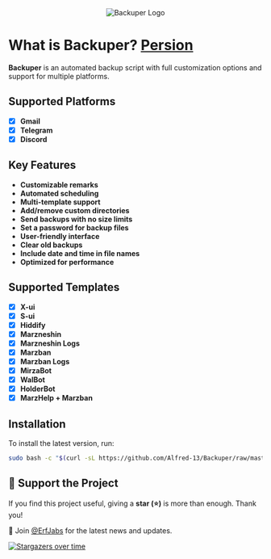 <div align="center">
  <img src="https://github.com/user-attachments/assets/16cc16e2-f1e5-4ae8-9b5f-bbea33fa39bd" alt="Backuper Logo" />
</div>

# What is Backuper? [Persion](readme-fa.md)
**Backuper** is an automated backup script with full customization options and support for multiple platforms.  

## Supported Platforms  

- [x] **Gmail**  
- [x] **Telegram**  
- [x] **Discord**  

## Key Features  

- **Customizable remarks**  
- **Automated scheduling**  
- **Multi-template support**  
- **Add/remove custom directories**  
- **Send backups with no size limits**  
- **Set a password for backup files**  
- **User-friendly interface**  
- **Clear old backups**  
- **Include date and time in file names**  
- **Optimized for performance**  

## Supported Templates  

- [x] **X-ui**  
- [x] **S-ui**  
- [x] **Hiddify**
- [x] **Marzneshin**  
- [x] **Marzneshin Logs**  
- [x] **Marzban**  
- [x] **Marzban Logs**  
- [x] **MirzaBot**  
- [x] **WalBot**  
- [x] **HolderBot**
- [x] **MarzHelp + Marzban** 

## Installation  

To install the latest version, run:  

```bash
sudo bash -c "$(curl -sL https://github.com/Alfred-13/Backuper/raw/master/backuper.sh)"
```  

## 💙 Support the Project  

If you find this project useful, giving a **star (⭐)** is more than enough. Thank you!  

🔹 Join [@ErfJabs](https://t.me/erfjabs) for the latest news and updates.  

[![Stargazers over time](https://starchart.cc/erfjab/Backuper.svg?variant=adaptive)](https://starchart.cc/erfjab/Backuper)  
